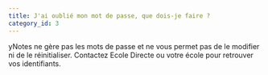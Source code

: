 ```yaml
---
title: J'ai oublié mon mot de passe, que dois-je faire ?
category_id: 3
---
```


yNotes ne gère pas les mots de passe et ne vous permet pas de le modifier ni de le réinitialiser. Contactez Ecole Directe ou votre école pour retrouver vos identifiants.
